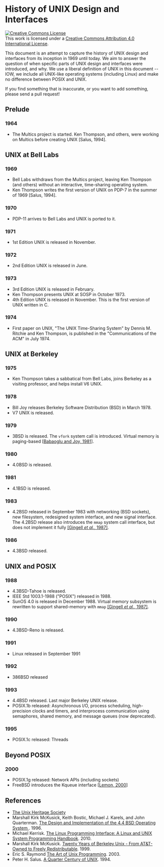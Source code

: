 # History of UNIX Design and Interfaces

<a rel="license" href="http://creativecommons.org/licenses/by/4.0/"><img alt="Creative Commons License" style="border-width:0" src="https://i.creativecommons.org/l/by/4.0/80x15.png" /></a><br />This work is licensed under a <a rel="license" href="http://creativecommons.org/licenses/by/4.0/">Creative Commons Attribution 4.0 International License</a>.

This document is an attempt to capture the history of UNIX design and interfaces from its inception in 1969 until today.
We aim to answer the question of when specific parts of UNIX design and interfaces were introduced, and why.
We use a liberal definition of UNIX in this document -- IOW, we include all UNIX-like operating systems (including Linux) and make no difference between POSIX and UNIX.

If you find something that is inaccurate, or you want to add something, please send a pull request!

## Prelude

### 1964

* The Multics project is started. Ken Thompson, and others, were working on Multics before creating UNIX [Salus, 1994].

## UNIX at Bell Labs

### 1969

* Bell Labs withdraws from the Multics project, leaving Ken Thompson (and others) without an interactive, time-sharing operating system.
* Ken Thompson writes the first version of UNIX on PDP-7 in the summer of 1969 [Salus, 1994].

### 1970

* PDP-11 arrives to Bell Labs and UNIX is ported to it.

### 1971

* 1st Edition UNIX is released in November.

### 1972

* 2nd Edition UNIX is released in June.

### 1973

* 3rd Edition UNIX is released in February.
* Ken Thompson presents UNIX at SOSP in October 1973.
* 4th Edition UNIX is released in November. This is the first version of UNIX written in C.

### 1974

* First paper on UNIX, "The UNIX Time-Sharing System" by Dennis M. Ritchie and Ken Thompson, is published in the "Communications of the ACM" in July 1974.

## UNIX at Berkeley

### 1975

* Ken Thompson takes a sabbatical from Bell Labs, joins Berkeley as a visiting professor, and helps install V6 UNIX.

### 1978

* Bill Joy releases Berkeley Software Distribution (BSD) in March 1978.
* V7 UNIX is released.

### 1979

* 3BSD is released. The `vfork` system call is introduced. Virtual memory is paging-based [[Babaoglu and Joy, 1981](https://dl.acm.org/citation.cfm?id=806595)].

### 1980

* 4.0BSD is released.

### 1981

* 4.1BSD is released.

### 1983

* 4.2BSD released in September 1983 with networking (BSD sockets), new filesystem, redesigned system interface, and new signal interface. The 4.2BSD release also introduces the `mmap` system call interface, but does not implement it fully [[Gingell _et al._, 1987]](http://kos.enix.org/pub/gingell8.pdf).

### 1986

* 4.3BSD released.

## UNIX and POSIX

### 1988

* 4.3BSD-Tahoe is released.
* IEEE Std 1003.1-1988 ("POSIX") released in 1988.
* SunOS 4.0 is released in December 1988. Virtual memory subsystem is rewritten to support shared-memory with `mmap` [[Gingell _et al._, 1987]](http://kos.enix.org/pub/gingell8.pdf).

### 1990

* 4.3BSD-Reno is released.

### 1991

* Linux released in September 1991

### 1992

* 386BSD released

### 1993

* 4.4BSD released. Last major Berkeley UNIX release.
* POSIX.1b released: Asynchronous I/O, process scheduling, high-precision clocks and timers, and interprocess communication using semaphores, shared memory, and message queues (now deprecated).

### 1995

* POSIX.1c released: Threads

## Beyond POSIX

### 2000

* POSIX.1g released: Network APIs (including sockets)
* FreeBSD introduces the Kqueue interface [[Lemon, 2000](https://people.freebsd.org/~jlemon/papers/kqueue.pdf)]

## References

* [The Unix Heritage Society](https://www.tuhs.org/)
* Marshall Kirk McKusick, Keith Bostic, Michael J. Karels, and John Quarterman. [The Design and Implementation of the 4.4 BSD Operating System ](https://www.amazon.com/Implementation-Operating-paperback-Addison-wesley-Systems/dp/0132317923). 1996.
* Michael Kerrisk. [The Linux Programming Interface: A Linux and UNIX System Programming Handbook](https://www.amazon.com/Linux-Programming-Interface-System-Handbook-ebook/dp/B004OEJMZM). 2010.
* Marshall Kirk McKusick. [Twenty Years of Berkeley Unix - From AT&T-Owned to Freely Redistributable](https://www.oreilly.com/openbook/opensources/book/kirkmck.html). 1999.
* Eric S. Raymond [The Art of Unix Programming](http://www.catb.org/esr/writings/taoup/). 2003.
* Peter H. Salus. [A Quarter Century of UNIX](https://www.amazon.com/Quarter-Century-UNIX-Peter-Salus/dp/0201547775). 1994.
